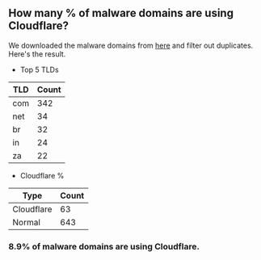 ## How many % of malware domains are using Cloudflare?


We downloaded the malware domains from [here](https://urlhaus.abuse.ch) and filter out duplicates.
Here's the result.


[//]: # (start replacement)


- Top 5 TLDs

| TLD | Count |
| --- | --- |
| com | 342 |
| net | 34 |
| br | 32 |
| in | 24 |
| za | 22 |


- Cloudflare %

| Type | Count |
| --- | --- |
| Cloudflare | 63 |
| Normal | 643 |


### 8.9% of malware domains are using Cloudflare.